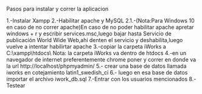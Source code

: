 Pasos para instalar y  correr la aplicacion

1.-Instalar Xampp
2.-Habilitar apache y MySQL
2.1.-(Nota:Para Windows 10 en caso de no correr apache)En caso de no poder habilitar apache apretar windows + r y escribir services.msc,luego bajar hasta Servicio de publicación World Wide Web,ahi denten el servicio y deshabilita,luego vuelve a intentar habilirtar apache
3.-copiar la carpeta iWorks a C:\xampp\htdocs\   Nota: la carpeta iWorks va dentro de htdocs
4.-en un navegador de internet preferentemente chrome poner y correr en donde va la url http://localhost/phpmyadmin/
5.- crear una base de datos llamada iworks en cotejamiento latin1_swedish_ci
6.- luego en esa base de datos importar el archivo iwork_db.sql
7.-Entrar con los usuarios mencionados
8.-Testear
